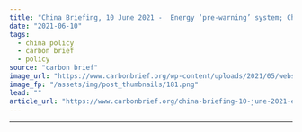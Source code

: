 ```yaml
---
title: "China Briefing, 10 June 2021 -  Energy ‘pre-warning’ system; Chinese banks ‘fund’ deforestation; Coal price cap"
date: "2021-06-10"
tags: 
  - china policy
  - carbon brief
  - policy
source: "carbon brief"
image_url: "https://www.carbonbrief.org/wp-content/uploads/2021/05/website-masthead-new-107x71.png"
image_fp: "/assets/img/post_thumbnails/181.png"
lead: ""
article_url: "https://www.carbonbrief.org/china-briefing-10-june-2021-energy-pre-warning-system-chinese-banks-fund-deforestation-coal-price-cap"
---
```


---
